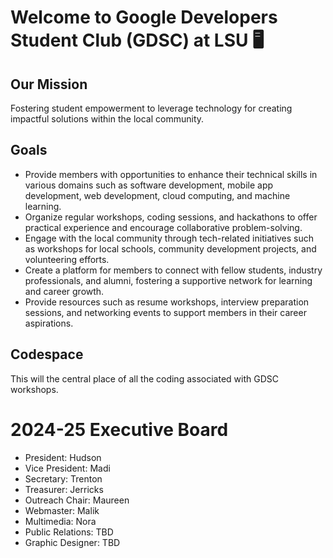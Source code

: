 # Welcome to Google Developers Student Club (GDSC) at LSU 🖥️

## Our Mission
Fostering student empowerment to leverage technology for creating impactful solutions within the local community.

## Goals
- Provide members with opportunities to enhance their technical skills in various domains such as software development, mobile app development, web development, cloud computing, and machine learning.
- Organize regular workshops, coding sessions, and hackathons to offer practical experience and encourage collaborative problem-solving.
- Engage with the local community through tech-related initiatives such as workshops for local schools, community development projects, and volunteering efforts.
- Create a platform for members to connect with fellow students, industry professionals, and alumni, fostering a supportive network for learning and career growth.
- Provide resources such as resume workshops, interview preparation sessions, and networking events to support members in their career aspirations.

## Codespace
This will the central place of all the coding associated with GDSC workshops.

# 2024-25 Executive Board
- President: Hudson
- Vice President: Madi
- Secretary: Trenton
- Treasurer: Jerricks
- Outreach Chair: Maureen
- Webmaster: Malik
- Multimedia: Nora
- Public Relations:  TBD
- Graphic Designer: TBD
